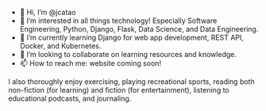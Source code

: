 - 👋 Hi, I’m @jcatao
- 👀 I’m interested in all things technology! Especially Software Engineering, Python, Django, Flask, Data Science, and Data Engineering.
- 🌱 I’m currently learning Django for web app development, REST API, Docker, and Kubernetes.
- 💞️ I’m looking to collaborate on learning resources and knowledge.
- 📫 How to reach me: website coming soon!


I also thoroughly enjoy exercising, playing recreational sports, reading both non-fiction (for learning) and fiction (for entertainment),
listening to educational podcasts, and journaling.

<!---
jcatao/jcatao is a ✨ special ✨ repository because its `README.md` (this file) appears on your GitHub profile.
You can click the Preview link to take a look at your changes.
--->
